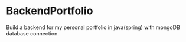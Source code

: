 # BackendPortfolio
Build a backend for my personal portfolio in java(spring) with mongoDB database connection.
